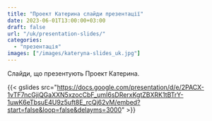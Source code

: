```yaml
---
title: "Проект Катерина слайди презентації" 
date: 2023-06-01T13:00:00+03:00
draft: false
url: "/uk/presentation-slides/"
categories: 
  - "презентація"
images: ["/images/kateryna-slides_uk.jpg"]
---
```


Слайди, що презентують Проект Катерина.

{{< gslides src="https://docs.google.com/presentation/d/e/2PACX-1vTF7ncGjiQGaXXN5xzocCbF_umI6sDRerxKgtZBXRK1tBTrY-1uwK6eTbsuE4U9z5uft8E_rcQj62vM/embed?start=false&loop=false&delayms=3000" >}}
